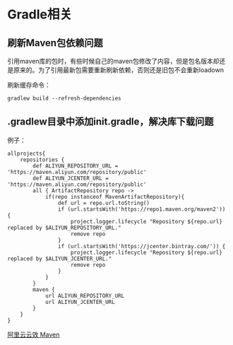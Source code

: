 # Gradle相关

## 刷新Maven包依赖问题

引用maven库的包时，有些时候自己的maven包修改了内容，但是包名版本却还是原来的。为了引用最新包需要重新刷新依赖，否则还是旧包不会重新loadown

刷新缓存命令：

    gradlew build --refresh-dependencies


## .gradlew目录中添加init.gradle，解决库下载问题

例子：

    allprojects{
        repositories {
            def ALIYUN_REPOSITORY_URL = 'https://maven.aliyun.com/repository/public'
            def ALIYUN_JCENTER_URL = 'https://maven.aliyun.com/repository/public'
            all { ArtifactRepository repo ->
                if(repo instanceof MavenArtifactRepository){
                    def url = repo.url.toString()
                    if (url.startsWith('https://repo1.maven.org/maven2')) {
                        project.logger.lifecycle "Repository ${repo.url} replaced by $ALIYUN_REPOSITORY_URL."
                        remove repo
                    }
                    if (url.startsWith('https://jcenter.bintray.com/')) {
                        project.logger.lifecycle "Repository ${repo.url} replaced by $ALIYUN_JCENTER_URL."
                        remove repo
                    }
                }
            }
            maven {
                url ALIYUN_REPOSITORY_URL
                url ALIYUN_JCENTER_URL
            }
        }
    }

[阿里云云效 Maven ](https://maven.aliyun.com/mvn/guide)
